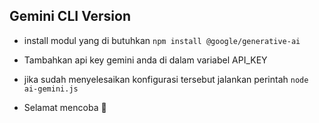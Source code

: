 ## Gemini CLI Version 
- install modul yang di butuhkan ```npm install @google/generative-ai```

- Tambahkan api key gemini anda di dalam variabel API_KEY

- jika sudah menyelesaikan konfigurasi tersebut jalankan perintah ```node ai-gemini.js```

- Selamat mencoba 🤩
